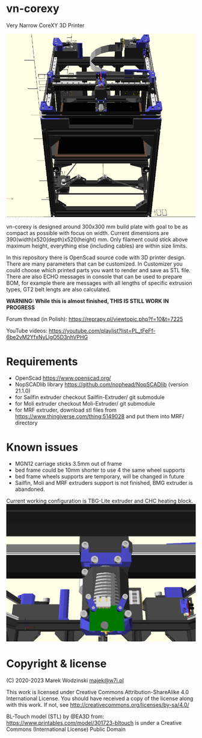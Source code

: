 # vn-corexy
Very Narrow CoreXY 3D Printer

![vn-corexy rendering](img/vn-corexy-animated-20230127.gif)

vn-corexy is designed around 300x300 mm build plate with goal to be
as compact as possible with focus on width. Current dimensions are
390(width)x520(depth)x520(height) mm. Only filament could stick above
maximum height, everything else (including cables) are within size limits.

In this repository there is OpenScad source code with 3D printer design.
There are many parameters that can be customized. In Customizer you could
choose which printed parts you want to render and save as STL file.
There are also ECHO messages in console that can be used to prepare BOM,
for example there are messages with all lengths of specific extrusion types,
GT2 belt lengts are also calculated.

**WARNING: While this is almost finished, THIS IS STILL WORK IN PROGRESS**

Forum thread (in Polish): https://reprapy.pl/viewtopic.php?f=10&t=7225

YouTube videos: https://youtube.com/playlist?list=PL_tFeFf-6be2vM2YfxNyLlgO5D3nhVPHG

# Requirements
- OpenScad https://www.openscad.org/
- NopSCADlib library https://github.com/nophead/NopSCADlib (version 21.1.0)
- for Sailfin extruder checkout Sailfin-Extruder/ git submodule
- for Moli extruder checkout Moli-Extruder/ git submodule
- for MRF extruder, download stl files from https://www.thingiverse.com/thing:5149028
  and put them into MRF/ directory

# Known issues
- MGN12 carriage sticks 3.5mm out of frame
- bed frame could be 10mm shorter to use 4 the same wheel supports
- bed frame wheels supports are temporary, will be changed in future
- Sailfin, Moli and MRF extruders support is not finished, BMG extruder
  is abandoned.

Current working configuration is TBG-Lite extruder and CHC heating block.
![vn-corexy carriage rendering](img/carriage-animated-20230127.gif)

# Copyright & license
(C) 2020-2023 Marek Wodzinski <majek@w7i.pl>

This work is licensed under Creative Commons Attribution-ShareAlike 4.0 International License.
You should have received a copy of the license along with this work. 
If not, see http://creativecommons.org/licenses/by-sa/4.0/

BL-Touch model (STL) by @EA3D from: https://www.printables.com/model/301723-bltouch 
is under a Creative Commons (International License) Public Domain